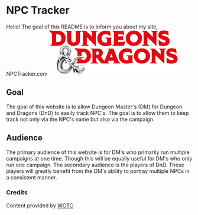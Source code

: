 # NPC Tracker

Hello! The goal of this README is to inform you about my site, NPCTracker.com
![Dungeon and Dragon ICON](images/dndbanner_sm.png)

## Goal

The goal of this website is to allow Dungeon Master's (DM) for Dungeon and Dragons (DnD) to easily track NPC's. The goal is to allow them to keep track not only via the NPC's name but also via the campaign.

## Audience

The primary audience of this website is for DM's who primarily run multiple campaigns at one time. Though this will be equally useful for DM's who only run one campaign. 
The secondary audience is the players of DnD. These players will greatly benefit from the DM's ability to portray multiple NPCs in a consistent manner.

### Credits
Content provided by [WOTC](https://company.wizards.com/)

